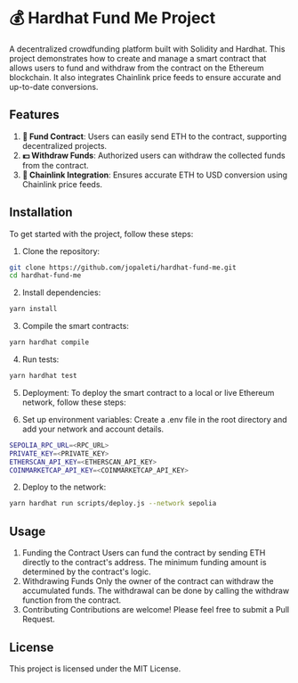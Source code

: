 # 💰 Hardhat Fund Me Project
A decentralized crowdfunding platform built with Solidity and 
Hardhat. This project demonstrates how to create and manage a 
smart contract that allows users to fund and withdraw from the 
contract on the Ethereum blockchain. It also integrates Chainlink 
price feeds to ensure accurate and up-to-date conversions.

## Features
1. **🚀 Fund Contract**: Users can easily send ETH to the contract, 
supporting decentralized projects.
2. **💵 Withdraw Funds**: Authorized users can withdraw the collected 
funds from the contract.
3. **🔗 Chainlink Integration**: Ensures accurate ETH to USD conversion 
using Chainlink price feeds.

##  Installation
To get started with the project, follow these steps:
1. Clone the repository:
```bash
git clone https://github.com/jopaleti/hardhat-fund-me.git
cd hardhat-fund-me
```
2. Install dependencies:
```bash
yarn install
```
3. Compile the smart contracts:
```bash
yarn hardhat compile
```
4. Run tests:
```bash
yarn hardhat test
```
5. Deployment:
To deploy the smart contract to a local or live Ethereum network, 
follow these steps:

1. Set up environment variables:
Create a .env file in the root directory and add your network and account details.
```bash
SEPOLIA_RPC_URL=<RPC_URL>
PRIVATE_KEY=<PRIVATE_KEY>
ETHERSCAN_API_KEY=<ETHERSCAN_API_KEY>
COINMARKETCAP_API_KEY=<COINMARKETCAP_API_KEY>
```
2. Deploy to the network:
```bash
yarn hardhat run scripts/deploy.js --network sepolia
```
## Usage
1. Funding the Contract
Users can fund the contract by sending ETH directly to the contract's address. 
The minimum funding amount is determined by the contract's logic.
2. Withdrawing Funds
Only the owner of the contract can withdraw the accumulated funds. 
The withdrawal can be done by calling the withdraw function from the contract.
3. Contributing
Contributions are welcome! Please feel free to submit a Pull Request.

## License
This project is licensed under the MIT License.